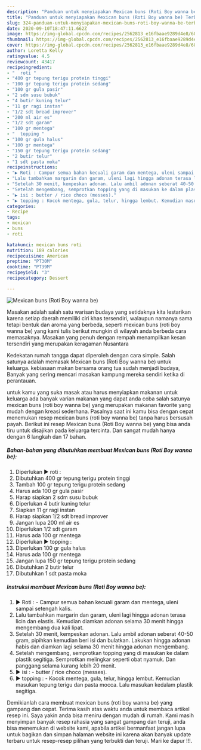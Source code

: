 ```yaml
---
description: "Panduan untuk menyiapakan Mexican buns (Roti Boy wanna be) Terbukti"
title: "Panduan untuk menyiapakan Mexican buns (Roti Boy wanna be) Terbukti"
slug: 324-panduan-untuk-menyiapakan-mexican-buns-roti-boy-wanna-be-terbukti
date: 2020-09-10T18:47:11.662Z
image: https://img-global.cpcdn.com/recipes/2562813_e16fbaae9289d4e8/680x482cq70/mexican-buns-roti-boy-wanna-be-foto-resep-utama.jpg
thumbnail: https://img-global.cpcdn.com/recipes/2562813_e16fbaae9289d4e8/680x482cq70/mexican-buns-roti-boy-wanna-be-foto-resep-utama.jpg
cover: https://img-global.cpcdn.com/recipes/2562813_e16fbaae9289d4e8/680x482cq70/mexican-buns-roti-boy-wanna-be-foto-resep-utama.jpg
author: Loretta Kelly
ratingvalue: 4.5
reviewcount: 43417
recipeingredient:
- "  roti "
- "400 gr tepung terigu protein tinggi"
- "100 gr tepung terigu protein sedang"
- "100 gr gula pasir"
- "2 sdm susu bubuk"
- "4 butir kuning telur"
- "11 gr ragi instan"
- "1/2 sdt bread improver"
- "200 ml air es"
- "1/2 sdt garam"
- "100 gr mentega"
- "  topping "
- "100 gr gula halus"
- "100 gr mentega"
- "150 gr tepung terigu protein sedang"
- "2 butir telur"
- "1 sdt pasta moka"
recipeinstructions:
- "▶ Roti : Campur semua bahan kecuali garam dan mentega, uleni sampai setengah kalis."
- "Lalu tambahkan margarin dan garam, uleni lagi hingga adonan terasa licin dan elastis. Kemudian diamkan adonan selama 30 menit hingga mengembang dua kali lipat."
- "Setelah 30 menit, kempeskan adonan. Lalu ambil adonan seberat 40-50 gram, pipihkan kemudian beri isi dan bulatkan. Lakukan hingga adonan habis dan diamkan lagi selama 30 menit hingga adonan mengembang."
- "Setelah mengembang, semprotkan topping yang di masukan ke dalam plastik segitiga. Semprotkan melingkar seperti obat nyamuk. Dan panggang selama kurang lebih 20 menit."
- "▶ isi : butter / rice choco (messes)."
- "▶ topping : Kocok mentega, gula, telur, hingga lembut. Kemudian masukan tepung terigu dan pasta mocca. Lalu masukan kedalam plastik segitiga."
categories:
- Recipe
tags:
- mexican
- buns
- roti

katakunci: mexican buns roti 
nutrition: 189 calories
recipecuisine: American
preptime: "PT30M"
cooktime: "PT39M"
recipeyield: "3"
recipecategory: Dessert

---
```



![Mexican buns (Roti Boy wanna be)](https://img-global.cpcdn.com/recipes/2562813_e16fbaae9289d4e8/680x482cq70/mexican-buns-roti-boy-wanna-be-foto-resep-utama.jpg)

Masakan adalah salah satu warisan budaya yang setidaknya kita lestarikan karena setiap daerah memiliki ciri khas tersendiri, walaupun namanya sama tetapi bentuk dan aroma yang berbeda, seperti mexican buns (roti boy wanna be) yang kami tulis berikut mungkin di wilayah anda berbeda cara memasaknya. Masakan yang penuh dengan rempah menampilkan kesan tersendiri yang merupakan keragaman Nusantara



Kedekatan rumah tangga dapat diperoleh dengan cara simple. Salah satunya adalah memasak Mexican buns (Roti Boy wanna be) untuk keluarga. kebiasaan makan bersama orang tua sudah menjadi budaya, Banyak yang sering mencari masakan kampung mereka sendiri ketika di perantauan.

untuk kamu yang suka masak atau harus menyiapkan makanan untuk keluarga ada banyak varian makanan yang dapat anda coba salah satunya mexican buns (roti boy wanna be) yang merupakan makanan favorite yang mudah dengan kreasi sederhana. Pasalnya saat ini kamu bisa dengan cepat menemukan resep mexican buns (roti boy wanna be) tanpa harus bersusah payah.
Berikut ini resep Mexican buns (Roti Boy wanna be) yang bisa anda tiru untuk disajikan pada keluarga tercinta. Dan sangat mudah hanya dengan 6 langkah dan 17 bahan.


<!--inarticleads1-->

##### Bahan-bahan yang dibutuhkan membuat Mexican buns (Roti Boy wanna be):

1. Diperlukan  ▶ roti :
1. Dibutuhkan 400 gr tepung terigu protein tinggi
1. Tambah 100 gr tepung terigu protein sedang
1. Harus ada 100 gr gula pasir
1. Harap siapkan 2 sdm susu bubuk
1. Diperlukan 4 butir kuning telur
1. Siapkan 11 gr ragi instan
1. Harap siapkan 1/2 sdt bread improver
1. Jangan lupa 200 ml air es
1. Diperlukan 1/2 sdt garam
1. Harus ada 100 gr mentega
1. Diperlukan  ▶ topping :
1. Diperlukan 100 gr gula halus
1. Harus ada 100 gr mentega
1. Jangan lupa 150 gr tepung terigu protein sedang
1. Dibutuhkan 2 butir telur
1. Dibutuhkan 1 sdt pasta moka




<!--inarticleads2-->

##### Instruksi membuat  Mexican buns (Roti Boy wanna be):

1. ▶ Roti : - Campur semua bahan kecuali garam dan mentega, uleni sampai setengah kalis.
1. Lalu tambahkan margarin dan garam, uleni lagi hingga adonan terasa licin dan elastis. Kemudian diamkan adonan selama 30 menit hingga mengembang dua kali lipat.
1. Setelah 30 menit, kempeskan adonan. Lalu ambil adonan seberat 40-50 gram, pipihkan kemudian beri isi dan bulatkan. Lakukan hingga adonan habis dan diamkan lagi selama 30 menit hingga adonan mengembang.
1. Setelah mengembang, semprotkan topping yang di masukan ke dalam plastik segitiga. Semprotkan melingkar seperti obat nyamuk. Dan panggang selama kurang lebih 20 menit.
1. ▶ isi : - butter / rice choco (messes).
1. ▶ topping : - Kocok mentega, gula, telur, hingga lembut. Kemudian masukan tepung terigu dan pasta mocca. Lalu masukan kedalam plastik segitiga.




Demikianlah cara membuat mexican buns (roti boy wanna be) yang gampang dan cepat. Terima kasih atas waktu anda untuk membaca artikel resep ini. Saya yakin anda bisa meniru dengan mudah di rumah. Kami masih menyimpan banyak resep rahasia yang sangat gampang dan teruji, anda bisa menemukan di website kami, apabila artikel bermanfaat jangan lupa untuk bagikan dan simpan halaman website ini karena akan banyak update terbaru untuk resep-resep pilihan yang terbukti dan teruji. Mari ke dapur !!!. 
